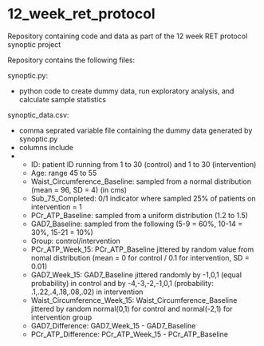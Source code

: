 # 12_week_ret_protocol
Repository containing code and data as part of the 12 week RET protocol synoptic project

Repository contains the following files:

synoptic.py:
- python code to create dummy data, run exploratory analysis, and calculate sample statistics

synoptic_data.csv:
- comma seprated variable file containing the dummy data generated by synoptic.py
- columns include
- - ID: patient ID running from 1 to 30 (control) and 1 to 30 (intervention)
  - Age: range 45 to 55
  - Waist_Circumference_Baseline: sampled from a normal distribution (mean = 96, SD = 4) (in cms)
  - Sub_75_Completed: 0/1 indicator where sampled 25% of patients on intervention = 1
  - PCr_ATP_Baseline: sampled from a uniform distribution (1.2 to 1.5)
  - GAD7_Baseline: sampled from the following (5-9 = 60%, 10-14 = 30%, 15-21 = 10%)
  - Group: control/intervention
  - PCr_ATP_Week_15: PCr_ATP_Baseline jittered by random value from nomal distribution (mean = 0 for control / 0.1 for intervention, SD = 0.01)
  - GAD7_Week_15: GAD7_Baseline jittered randomly by -1,0,1 (equal probability) in control and by -4,-3,-2,-1,0,1 (probability: .1,.22,.4,.18,.08,.02) in intervention
  - Waist_Circumference_Week_15: Waist_Circumference_Baseline jittered by random normal(0,1) for control and normal(-2,1) for intervention group
  - GAD7_Difference: GAD7_Week_15 - GAD7_Baseline
  - PCr_ATP_Difference: PCr_ATP_Week_15 - PCr_ATP_Baseline

